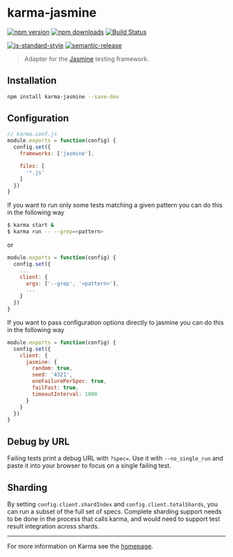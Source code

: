 # karma-jasmine

[![npm version](https://img.shields.io/npm/v/karma-jasmine.svg?style=flat-square)](https://www.npmjs.com/package/karma-jasmine) [![npm downloads](https://img.shields.io/npm/dm/karma-jasmine.svg?style=flat-square)](https://www.npmjs.com/package/karma-jasmine) [![Build Status](https://img.shields.io/travis/karma-runner/karma-jasmine/master.svg?style=flat-square)](https://travis-ci.org/karma-runner/karma-jasmine)

[![js-standard-style](https://img.shields.io/badge/code%20style-standard-brightgreen.svg?style=flat-square)](https://github.com/karma-runner/karma-jasmine) [![semantic-release](https://img.shields.io/badge/%20%20%F0%9F%93%A6%F0%9F%9A%80-semantic--release-e10079.svg)](https://github.com/semantic-release/semantic-release)

> Adapter for the [Jasmine](https://jasmine.github.io/) testing framework.

## Installation

```bash
npm install karma-jasmine --save-dev
```

## Configuration

```js
// karma.conf.js
module.exports = function(config) {
  config.set({
    frameworks: ['jasmine'],

    files: [
      '*.js'
    ]
  })
}
```

If you want to run only some tests matching a given pattern you can do this in the following way

```bash
$ karma start &
$ karma run -- --grep=<pattern>
```

or

```js
module.exports = function(config) {
  config.set({
    ...
    client: {
      args: ['--grep', '<pattern>'],
      ...
    }
  })
}
```

If you want to pass configuration options directly to jasmine you can do this in the following way

```js
module.exports = function(config) {
  config.set({
    client: {
      jasmine: {
        random: true,
        seed: '4321',
        oneFailurePerSpec: true,
        failFast: true,
        timeoutInterval: 1000
      }
    }
  })
}
```

## Debug by URL

Failing tests print a debug URL with `?spec=`. Use it with `--no_single_run`
and paste it into your browser to focus on a single failing test.

## Sharding

By setting `config.client.shardIndex` and `config.client.totalShards`, you can
run a subset of the full set of specs. Complete sharding support needs to be
done in the process that calls karma, and would need to support test result
integration across shards.

---

For more information on Karma see the [homepage](https://karma-runner.github.com/).
